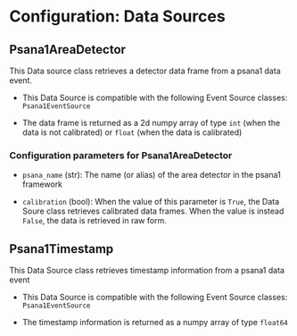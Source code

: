 # Configuration: Data Sources

## Psana1AreaDetector

This Data source class retrieves a detector data frame from a psana1 data event.

* This Data Source is compatible with the following Event Source classes:
  `Psana1EventSource`

* The data frame is returned as a 2d numpy array of type `int` (when the data is not
  calibrated) or `float` (when the data is calibrated)

### Configuration parameters for Psana1AreaDetector

* `psana_name` (str): The name (or alias) of the area detector in the psana1 framework

* `calibration` (bool): When the value of this parameter is `True`, the Data Soure
  class retrieves calibrated data frames. When the value is instead `False`, the
  data is retrieved in raw form.


## Psana1Timestamp

This Data Source class retrieves timestamp information from a psana1 data event

* This Data Source is compatible with the following Event Source classes:
  `Psana1EventSource`

* The timestamp information is returned as a numpy array of type `float64`
